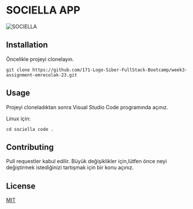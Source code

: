 # SOCIELLA APP

![SOCIELLA](https://resimyukle.imageupload.workers.dev/6PiaIGDw_sociella.jpg)

## Installation

Öncelikle projeyi clonelayın. 

`git clone https://github.com/171-Logo-Siber-FullStack-Bootcamp/week3-assignment-emrecolak-23.git`

## Usage

Projeyi cloneladıktan sonra Visual Studio Code programında açınız.

Linux için:

`cd sociella
code .`

## Contributing

Pull requestler kabul edilir. Büyük değişiklikler için,lütfen önce neyi değiştirmek istediğinizi tartışmak için bir konu açınız.

## License

[MIT](https://choosealicense.com/licenses/mit/)
